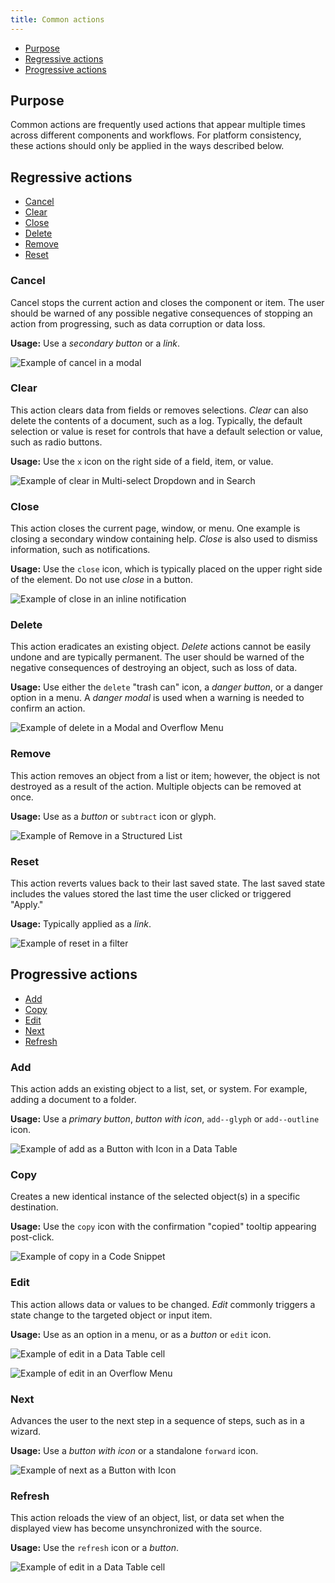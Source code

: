 ```yaml
---
title: Common actions
---
```




<AnchorLinks>
<ul>
    <li><a href="#purpose">Purpose</a></li>
    <li><a href="#regressive-actions">Regressive actions</a></li>
    <li><a href="#progressive-actions">Progressive actions</a></li>
</ul>
</AnchorLinks>

## Purpose

Common actions are frequently used actions that appear multiple times across different components and workflows. For platform consistency, these actions should only be applied in the ways described below.

## Regressive actions

<AnchorLinks small="true">
<ul>
    <li><a href="#cancel">Cancel</a></li>
    <li><a href="#clear">Clear</a></li>
    <li><a href="#close">Close</a></li>
    <li><a href="#delete">Delete</a></li>
    <li><a href="#remove">Remove</a></li>
    <li><a href="#reset">Reset</a></li>
</ul>
</AnchorLinks>

### Cancel

Cancel stops the current action and closes the component or item. The user should be warned of any possible negative consequences of stopping an action from progressing, such as data corruption or data loss.

**Usage:** Use a _secondary button_ or a _link_.

<ImageComponent cols="8" caption="“Cancel” action as a button.">

![Example of cancel in a modal](images/common-action-1.png)

</ImageComponent>





### Clear

This action clears data from fields or removes selections. _Clear_ can also delete the contents of a document, such as a log. Typically, the default selection or value is reset for controls that have a default selection or value, such as radio buttons.

**Usage:** Use the `x` icon on the right side of a field, item, or value.

<ImageComponent cols="8" caption="“Clear” action in multi-select dropdown and in search.">

![Example of clear in Multi-select Dropdown and in Search](images/common-action-2.png)

</ImageComponent>



### Close

This action closes the current page, window, or menu. One example is closing a secondary window containing help. _Close_ is also used to dismiss information, such as notifications.

**Usage:** Use the `close` icon, which is typically placed on the upper right side of the element. Do not use _close_ in a button.



<ImageComponent cols="8" caption="“Close” action in an inline notification.">

![Example of close in an inline notification](images/common-action-3.png)

</ImageComponent>

### Delete

This action eradicates an existing object. _Delete_ actions cannot be easily undone and are typically permanent. The user should be warned of the negative consequences of destroying an object, such as loss of data.

**Usage:** Use either the `delete` "trash can" icon, a _danger button_, or a danger option in a menu. A _danger modal_ is used when a warning is needed to confirm an action.

<ImageComponent cols="8" caption="“Delete” action in a modal (top) and an overflow menu (bottom).">

![Example of delete in a Modal and Overflow Menu](images/common-action-4.png)

</ImageComponent>


### Remove

This action removes an object from a list or item; however, the object is not destroyed as a result of the action. Multiple objects can be removed at once.

**Usage:** Use as a _button_ or `subtract` icon or glyph.

<ImageComponent cols="8" caption="“Remove” action as an icon.">

![Example of Remove in a Structured List](images/common-action-5.png)

</ImageComponent>


### Reset

This action reverts values back to their last saved state. The last saved state includes the values stored the last time the user clicked or triggered "Apply."

**Usage:** Typically applied as a _link_.

<ImageComponent cols="8" caption="“Reset” action in a filter.">

![Example of reset in a filter](images/common-action-6.png)

</ImageComponent>


## Progressive actions

<AnchorLinks small="true">
<ul>
    <li><a href="#add">Add</a></li>
    <li><a href="#copy">Copy</a></li>
    <li><a href="#edit">Edit</a></li>
    <li><a href="#next">Next</a></li>
    <li><a href="#refresh">Refresh</a></li>
</ul>
</AnchorLinks>

### Add

This action adds an existing object to a list, set, or system. For example, adding a document to a folder.

**Usage:** Use a _primary button_, _button with icon_, `add--glyph` or `add--outline` icon.

<ImageComponent cols="8" caption="“Add” action in a button with icon in a data table.">

![Example of add as a Button with Icon in a Data Table](images/common-action-7.png)

</ImageComponent>



### Copy

Creates a new identical instance of the selected object(s) in a specific destination.

**Usage:** Use the `copy` icon with the confirmation "copied" tooltip appearing post-click.


<ImageComponent cols="8" caption="“Copy” action as an icon with tooltip in a code snippet.">

![Example of copy in a Code Snippet](images/common-action-8.png)

</ImageComponent>



### Edit

This action allows data or values to be changed. _Edit_ commonly triggers a state change to the targeted object or input item.

**Usage:** Use as an option in a menu, or as a _button_ or `edit` icon.

<ImageComponent cols="8" caption="">

![Example of edit in a Data Table cell](images/common-action-9.png)

</ImageComponent>

<ImageComponent cols="8" caption="Example of “edit” options for a data table cell and overflow menu.">

![Example of edit in an Overflow Menu](images/common-action-10.png)

</ImageComponent>


### Next

Advances the user to the next step in a sequence of steps, such as in a wizard.

**Usage:** Use a _button with icon_ or a standalone `forward` icon.

<ImageComponent cols="12" caption="“Next” action as a button with icon in a wizard.">

![Example of next as a Button with Icon](images/common-action-11.png)

</ImageComponent>



### Refresh

This action reloads the view of an object, list, or data set when the displayed view has become unsynchronized with the source.

**Usage:** Use the `refresh` icon or a _button_.



<ImageComponent cols="8" caption="“Refresh” action as a ghost button with icon in the action bar of a data table.">

![Example of edit in a Data Table cell](images/common-action-12.png)

</ImageComponent>


